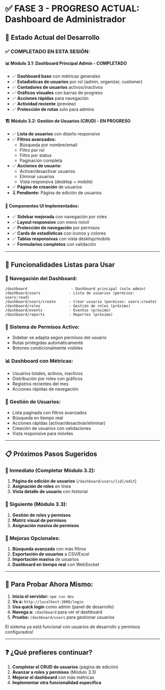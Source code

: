 # ✅ FASE 3 - PROGRESO ACTUAL: Dashboard de Administrador

## 🎯 **Estado Actual del Desarrollo**

### **✅ COMPLETADO EN ESTA SESIÓN:**

#### **📊 Módulo 3.1: Dashboard Principal Admin - COMPLETADO**
- ✅ **Dashboard base** con métricas generales
- ✅ **Estadísticas de usuarios** por rol (admin, organizer, customer)
- ✅ **Contadores de usuarios** activos/inactivos
- ✅ **Gráficos visuales** con barras de progreso
- ✅ **Acciones rápidas** para navegación
- ✅ **Actividad reciente** (preview)
- ✅ **Protección de rutas** solo para admins

#### **🏗️ Módulo 3.2: Gestión de Usuarios (CRUD) - EN PROGRESO**
- ✅ **Lista de usuarios** con diseño responsive
- ✅ **Filtros avanzados:**
  - Búsqueda por nombre/email
  - Filtro por rol
  - Filtro por status
  - Paginación completa
- ✅ **Acciones de usuario:**
  - Activar/desactivar usuarios
  - Eliminar usuarios
  - Vista responsiva (desktop + mobile)
- ✅ **Página de creación** de usuarios
- ⏳ **Pendiente:** Página de edición de usuarios

#### **🎨 Componentes UI Implementados:**
- ✅ **Sidebar mejorada** con navegación por roles
- ✅ **Layout responsive** con menú móvil
- ✅ **Protección de navegación** por permisos
- ✅ **Cards de estadísticas** con iconos y colores
- ✅ **Tablas responsivas** con vista desktop/mobile
- ✅ **Formularios completos** con validación

---

## 🚀 **Funcionalidades Listas para Usar**

### **📱 Navegación del Dashboard:**
```
/dashboard                    - Dashboard principal (solo admin)
/dashboard/users             - Lista de usuarios (permisos: users:read)
/dashboard/users/create      - Crear usuario (permisos: users:create)
/dashboard/roles             - Gestión de roles (próximo)
/dashboard/events            - Eventos (próximo)
/dashboard/reports           - Reportes (próximo)
```

### **🔐 Sistema de Permisos Activo:**
- Sidebar se adapta según permisos del usuario
- Rutas protegidas automáticamente
- Botones condicionalmente visibles

### **📊 Dashboard con Métricas:**
- Usuarios totales, activos, inactivos
- Distribución por roles con gráficos
- Registros recientes del mes
- Acciones rápidas de navegación

### **👥 Gestión de Usuarios:**
- Lista paginada con filtros avanzados
- Búsqueda en tiempo real
- Acciones rápidas (activar/desactivar/eliminar)
- Creación de usuarios con validaciones
- Vista responsive para móviles

---

## 📋 **Próximos Pasos Sugeridos**

### **🎯 Inmediato (Completar Módulo 3.2):**
1. **Página de edición de usuarios** (`/dashboard/users/[id]/edit`)
2. **Asignación de roles** en línea
3. **Vista detalle de usuario** con historial

### **🎯 Siguiente (Módulo 3.3):**
1. **Gestión de roles y permisos**
2. **Matriz visual de permisos**
3. **Asignación masiva de permisos**

### **🎯 Mejoras Opcionales:**
1. **Búsqueda avanzada** con más filtros
2. **Exportación de usuarios** a CSV/Excel
3. **Importación masiva** de usuarios
4. **Dashboard en tiempo real** con WebSocket

---

## 🧪 **Para Probar Ahora Mismo:**

1. **Inicia el servidor:** `npm run dev`
2. **Ve a:** `http://localhost:3000/login`
3. **Usa quick login** como admin (panel de desarrollo)
4. **Navega a:** `/dashboard` para ver el dashboard
5. **Prueba:** `/dashboard/users` para gestionar usuarios

El sistema ya está funcional con usuarios de desarrollo y permisos configurados!

---

## ❓ **¿Qué prefieres continuar?**

1. **Completar el CRUD de usuarios** (página de edición)
2. **Avanzar a roles y permisos** (Módulo 3.3)
3. **Mejorar el dashboard** con más métricas
4. **Implementar otra funcionalidad específica**
